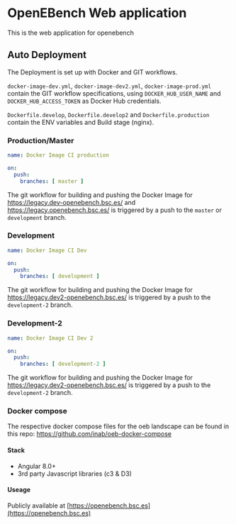 # OpenEBench Web application

This is the web application for openebench

## Auto Deployment

The Deployment is set up with Docker and GIT workflows.

`docker-image-dev.yml`, `docker-image-dev2.yml`, `docker-image-prod.yml` contain the GIT workflow specifications, using `DOCKER_HUB_USER_NAME` and `DOCKER_HUB_ACCESS_TOKEN` as Docker Hub credentials.

`Dockerfile.develop`, `Dockerfile.develop2` and `Dockerfile.production` contain the ENV variables and Build stage (nginx).

### Production/Master

```yml
name: Docker Image CI production

on:
  push:
    branches: [ master ]
```

The git workflow for building and pushing the Docker Image for <https://legacy.dev-openebench.bsc.es/> and <https://legacy.openebench.bsc.es/> is triggered by a push to the `master` or `development` branch.

### Development

```yml
name: Docker Image CI Dev

on:
  push:
    branches: [ development ]
```

The git workflow for building and pushing the Docker Image for <https://legacy.dev2-openebench.bsc.es/> is triggered by a push to the `development-2` branch.

### Development-2

```yml
name: Docker Image CI Dev 2

on:
  push:
    branches: [ development-2 ]
```

The git workflow for building and pushing the Docker Image for <https://legacy.dev2-openebench.bsc.es/> is triggered by a push to the `development-2` branch.

### Docker compose

The respective docker compose files for the oeb landscape can be found in this repo: 
<https://github.com/inab/oeb-docker-compose>

#### Stack

- Angular 8.0+
- 3rd party Javascript libraries (c3 & D3)

#### Useage

Publicly available at [https://openebench.bsc.es](https://openebench.bsc.es)
